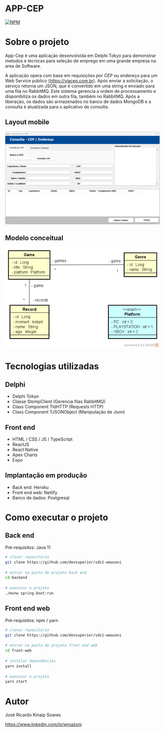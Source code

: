 # APP-CEP
[![NPM](https://img.shields.io/npm/l/react)](https://github.com/jricardo924/APP-CEP/blob/main/LICENSE) 

# Sobre o projeto

App-Cep é uma aplicação desenvolvida em Delphi Tokyo para demonstrar metodos e tecnicas para seleção de emprego em uma grande empresa na area de Software.

A aplicação opera com base em requisições por CEP ou endereço para um Web Service público (https://viacep.com.br). Após enviar a solicitação, o serviço retorna um JSON, que é convertido em uma string e enviado para uma fila no RabbitMQ. Este sistema gerencia a ordem de processamento e disponibiliza os dados em outra fila, também no RabbitMQ. Após a liberação, os dados são armazenados no banco de dados MongoDB e a consulta é atualizada para o aplicativo de consulta.

## Layout mobile
![Mobile 1](https://github.com/jricardo924/image/blob/main/Form_Principal.png) 

## Modelo conceitual
![Modelo Conceitual](https://github.com/acenelio/assets/raw/main/sds1/modelo-conceitual.png)

# Tecnologias utilizadas
## Delphi
- Delphi Tokyo
- Classe StompClient (Gerencia filas RabbitMQ)
- Class Component TIdHTTP (Requests HTTP) 
- Class Component TJSONObject (Manipulação de Json)
## Front end
- HTML / CSS / JS / TypeScript
- ReactJS
- React Native
- Apex Charts
- Expo
## Implantação em produção
- Back end: Heroku
- Front end web: Netlify
- Banco de dados: Postgresql

# Como executar o projeto

## Back end
Pré-requisitos: Java 11

```bash
# clonar repositório
git clone https://github.com/devsuperior/sds1-wmazoni

# entrar na pasta do projeto back end
cd backend

# executar o projeto
./mvnw spring-boot:run
```

## Front end web
Pré-requisitos: npm / yarn

```bash
# clonar repositório
git clone https://github.com/devsuperior/sds1-wmazoni

# entrar na pasta do projeto front end web
cd front-web

# instalar dependências
yarn install

# executar o projeto
yarn start
```

# Autor

José Ricardo Kinaip Soares

https://www.linkedin.com/in/wmazoni

